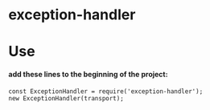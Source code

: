 # exception-handler 

# Use
#### add these lines to the beginning of the project:
    const ExceptionHandler = require('exception-handler');
    new ExceptionHandler(transport);

